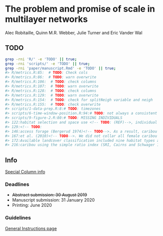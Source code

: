 
<!-- README.md is generated from README.Rmd. Please edit that file -->

<!-- badges: start -->

<!-- badges: end -->

# The problem and promise of scale in multilayer networks

Alec Robitaille, Quinn M.R. Webber, Julie Turner and Eric Vander Wal

## TODO

``` bash
grep -rni 'R/' -e 'TODO' || true;
grep -rni 'scripts/' -e 'TODO' || true;
grep -rni 'paper/manuscript.Rmd' -e 'TODO' || true;
#> R/metrics.R:85:  # TODO: Check cols
#> R/metrics.R:86:  # TODO: warn overwrite 
#> R/metrics.R:106:  # TODO: check columns
#> R/metrics.R:107:  # TODO: warn overwrite
#> R/metrics.R:128:  # TODO: check columns
#> R/metrics.R:129:  # TODO: warn overwrite
#> R/metrics.R:154:  # TODO: check for splitNeigh variable and neigh
#> R/metrics.R:155:  # TODO: check overwrite
#> scripts/1-data-prep.R:8:# TODO: timezones
#> scripts/6-time-window-position.R:94:# TODO: not always a consistent n individuals because some IDs NA in an LC
#> scripts/9-figure-2.R:80:# TODO: MISSING INDIVIDUALS
#> 122:habitat selection and space use <!-- TODO: (REF)-->, individual fitness and
#> 129:<!-- TODO: 
#> 146:access forage (Bergerud 1974)<!-- TODO-->. As a result, caribou tend to occupy
#> 167:et al. (2010)<!-- TODO-->. We did not collar all female caribou in the herd;
#> 172:Available landcover classification included nine habitat types at <!-- TODO:
#> 216:caribou using the simple ratio index (SRI, Cairns and Schwager 1987): <!-- TODO-->
```

## Info

[Special Column
info](https://academic.oup.com/CZ/pages/animal_social_system)

### Deadlines

  - ~~Abstract submission: 30 August 2019~~
  - Manuscript submission: 31 January 2020
  - Printing: June 2020

### Guidelines

[General Instructions
page](https://academic.oup.com/cz/pages/General_Instructions)
